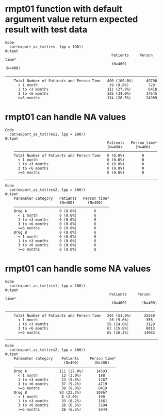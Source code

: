 # rmpt01 function with default argument value return expected result with test data

    Code
      cat(export_as_txt(res, lpp = 100))
    Output
                                                     Patients     Person time*
                                                     (N=400)        (N=400)   
        ——————————————————————————————————————————————————————————————————————
        Total Number of Patients and Person Time   400 (100.0%)      49700    
          < 1 month                                 39 (9.8%)         728     
          1 to <3 months                           111 (27.8%)        6418    
          3 to <6 months                           136 (34.0%)       17645    
          >=6 months                               114 (28.5%)       24909    

# rmpt01 can handle NA values

    Code
      cat(export_as_txt(res1, lpp = 100))
    Output
                                                   Patients   Person time*
                                                   (N=400)      (N=400)   
        ——————————————————————————————————————————————————————————————————
        Total Number of Patients and Person Time   0 (0.0%)        0      
          < 1 month                                0 (0.0%)        0      
          1 to <3 months                           0 (0.0%)        0      
          3 to <6 months                           0 (0.0%)        0      
          >=6 months                               0 (0.0%)        0      

---

    Code
      cat(export_as_txt(res2, lpp = 100))
    Output
        Parameter Category   Patients   Person time*
                             (N=400)      (N=400)   
        ————————————————————————————————————————————
        Drug A               0 (0.0%)        0      
          < 1 month          0 (0.0%)        0      
          1 to <3 months     0 (0.0%)        0      
          3 to <6 months     0 (0.0%)        0      
          >=6 months         0 (0.0%)        0      
        Drug B               0 (0.0%)        0      
          < 1 month          0 (0.0%)        0      
          1 to <3 months     0 (0.0%)        0      
          3 to <6 months     0 (0.0%)        0      
          >=6 months         0 (0.0%)        0      

# rmpt01 can handle some NA values

    Code
      cat(export_as_txt(res1, lpp = 100))
    Output
                                                    Patients     Person time*
                                                     (N=400)       (N=400)   
        —————————————————————————————————————————————————————————————————————
        Total Number of Patients and Person Time   204 (51.0%)      25560    
          < 1 month                                 20 (5.0%)        356     
          1 to <3 months                           56 (14.0%)        3128    
          3 to <6 months                           63 (15.8%)        8013    
          >=6 months                               65 (16.2%)       14063    

---

    Code
      cat(export_as_txt(res2, lpp = 100))
    Output
        Parameter Category    Patients     Person time*
                               (N=400)       (N=400)   
        ———————————————————————————————————————————————
        Drug A               111 (27.8%)      14593    
          < 1 month           12 (3.0%)        188     
          1 to <3 months      23 (5.8%)        1267    
          3 to <6 months      37 (9.2%)        4719    
          >=6 months          39 (9.8%)        8419    
        Drug B               93 (23.2%)       10967    
          < 1 month           8 (2.0%)         168     
          1 to <3 months      33 (8.2%)        1861    
          3 to <6 months      26 (6.5%)        3294    
          >=6 months          26 (6.5%)        5644    

